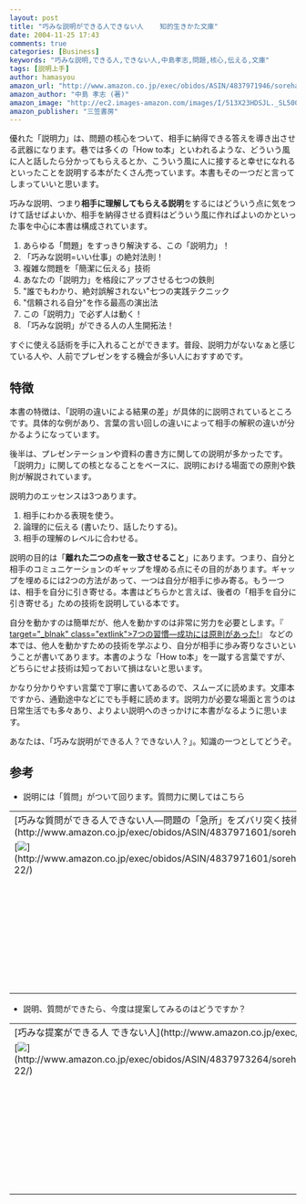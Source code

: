 ```yaml
---
layout: post
title: "巧みな説明ができる人できない人    知的生きかた文庫"
date: 2004-11-25 17:43
comments: true
categories: [Business]
keywords: "巧みな説明,できる人,できない人,中島孝志,問題,核心,伝える,文庫"
tags: [説明上手]
author: hamasyou
amazon_url: "http://www.amazon.co.jp/exec/obidos/ASIN/4837971946/sorehabooks-22"
amazon_author: "中島 孝志 (著)"
amazon_image: "http://ec2.images-amazon.com/images/I/513X23HDSJL._SL500_AA300_.jpg"
amazon_publisher: "三笠書房"
---
```


優れた「説明力」は、問題の核心をついて、相手に納得できる答えを導き出させる武器になります。巷では多くの「How to本」といわれるような、どういう風に人と話したら分かってもらえるとか、こういう風に人に接すると幸せになれるといったことを説明する本がたくさん売っています。本書もその一つだと言ってしまっていいと思います。

巧みな説明、つまり<b>相手に理解してもらえる説明</b>をするにはどういう点に気をつけて話せばよいか、相手を納得させる資料はどういう風に作ればよいのかといった事を中心に本書は構成されています。

<ol><li>あらゆる「問題」をすっきり解決する、この「説明力」！</li>
<li>「巧みな説明=いい仕事」の絶対法則！</li>
<li>複雑な問題を「簡潔に伝える」技術</li>
<li>あなたの「説明力」を格段にアップさせる七つの鉄則</li>
<li>&quot;誰でもわかり、絶対誤解されない&quot;七つの実践テクニック</li>
<li>&quot;信頼される自分&quot;を作る最高の演出法</li>
<li>この「説明力」で必ず人は動く！</li>
<li>「巧みな説明」ができる人の人生開拓法！</li></ol>

すぐに使える話術を手に入れることができます。普段、説明力がないなぁと感じている人や、人前でプレゼンをする機会が多い人におすすめです。


<!-- more -->

<h2>特徴</h2>

本書の特徴は、「説明の違いによる結果の差」が具体的に説明されているところです。具体的な例があり、言葉の言い回しの違いによって相手の解釈の違いが分かるようになっています。

後半は、プレゼンテーションや資料の書き方に関しての説明が多かったです。「説明力」に関しての核となることをベースに、説明における場面での原則や鉄則が解説されています。

説明力のエッセンスは3つあります。

<ol style="margin-top:0px"><li>相手にわかる表現を使う。</li>
<li>論理的に伝える (書いたり、話したりする)。</li>
<li>相手の理解のレベルに合わせる。</li></ol>

説明の目的は「<strong>離れた二つの点を一致させること</strong>」にあります。つまり、自分と相手のコミュニケーションのギャップを埋める点にその目的があります。ギャップを埋めるには2つの方法があって、一つは自分が相手に歩み寄る。もう一つは、相手を自分に引き寄せる。本書はどちらかと言えば、後者の「相手を自分に引き寄せる」ための技術を説明している本です。

自分を動かすのは簡単だが、他人を動かすのは非常に労力を必要とします。『[ target="_blnak" class="extlink">7つの習慣―成功には原則があった!](http://www.amazon.co.jp/exec/obidos/ASIN/4906638015/sorehabooks-22)』 などの本では、他人を動かすための技術を学ぶより、自分が相手に歩み寄りなさいということが書いてあります。本書のような「How to本」を一蹴する言葉ですが、どちらにせよ技術は知っておいて損はないと思います。

かなり分かりやすい言葉で丁寧に書いてあるので、スムーズに読めます。文庫本ですから、通勤途中などにでも手軽に読めます。説明力が必要な場面と言うのは日常生活でも多々あり、よりよい説明へのきっかけに本書がなるように思います。

あなたは、「巧みな説明ができる人？できない人？」。知識の一つとしてどうぞ。

<h2>参考</h2>

+ 説明には「質問」がついて回ります。質問力に関してはこちら

<div class="rakuten"><table width="400" border="0" cellpadding="5"><tr><td colspan="2">[巧みな質問ができる人できない人―問題の「急所」をズバリ突く技術!](http://www.amazon.co.jp/exec/obidos/ASIN/4837971601/sorehabooks-22/)</td></tr><tr><td valign="top">[<img src="http://images-jp.amazon.com/images/P/4837971601.09.MZZZZZZZ.jpg"   border="0" />](http://www.amazon.co.jp/exec/obidos/ASIN/4837971601/sorehabooks-22/)</td><td valign="top"><font size="-1">中島 孝志<br /><br /><iframe scrolling="no" frameborder="0" width="200" height="40" hspace="0" vspace="0" marginheight="0" marginwidth="0" src="http://webservices.amazon.co.jp/onca/xml?Service=AWSECommerceService&SubscriptionId=0G91FPYVW6ZGWBH4Y9G2&AssociateTag=goodpic-22&Operation=ItemLookup&IdType=ASIN&ContentType=text/html&Page=1&ResponseGroup=Offers&ItemId=4837971601&Version=2004-10-04&Style=http://www.g-tools.net/xsl/priceFFFFFF.xsl"></iframe><br /><b>おすすめ平均　</b><img src="http://g-images.amazon.com/images/G/01/detail/stars-3-5.gif"   /><br /><img src="http://g-images.amazon.com/images/G/01/detail/stars-5-0.gif"   />巧みな質問ができる人　できない人<br /><img src="http://g-images.amazon.com/images/G/01/detail/stars-4-0.gif"   />読みやすい！納得させられる！！<br /><img src="http://g-images.amazon.com/images/G/01/detail/stars-5-0.gif"   />抜群に面白い！　役に立つ！<br /><img src="http://g-images.amazon.com/images/G/01/detail/stars-1-0.gif"   />質問の本ではない<br /><img src="http://g-images.amazon.com/images/G/01/detail/stars-3-0.gif"   />少々とっちらかる<br /><br />[Amazonで詳しく見る](http://www.amazon.co.jp/exec/obidos/ASIN/4837971601/sorehabooks-22/)</font><img src="http://www.goodpic.com/mt/images/spacer.gif"   width="30" height="1" /><font size="-2">by [G-Tools](http://www.goodpic.com/mt/aws/)</font><br /></td></tr></table></div>

+ 説明、質問ができたら、今度は提案してみるのはどうですか？

<div class="rakuten"><table width="400" border="0" cellpadding="5"><tr><td colspan="2">[巧みな提案ができる人 できない人](http://www.amazon.co.jp/exec/obidos/ASIN/4837973264/sorehabooks-22/)</td></tr><tr><td valign="top">[<img src="http://images-jp.amazon.com/images/P/4837973264.09.MZZZZZZZ.jpg"   border="0" />](http://www.amazon.co.jp/exec/obidos/ASIN/4837973264/sorehabooks-22/)</td><td valign="top"><font size="-1">中島 孝志<br /><br /><iframe scrolling="no" frameborder="0" width="200" height="40" hspace="0" vspace="0" marginheight="0" marginwidth="0" src="http://webservices.amazon.co.jp/onca/xml?Service=AWSECommerceService&SubscriptionId=0G91FPYVW6ZGWBH4Y9G2&AssociateTag=goodpic-22&Operation=ItemLookup&IdType=ASIN&ContentType=text/html&Page=1&ResponseGroup=Offers&ItemId=4837973264&Version=2004-10-04&Style=http://www.g-tools.net/xsl/priceFFFFFF.xsl"></iframe><br /><b>おすすめ平均　</b><img src="http://g-images.amazon.com/images/G/01/detail/stars-5-0.gif"   /><br /><img src="http://g-images.amazon.com/images/G/01/detail/stars-5-0.gif"   />買いですよ<br /><img src="http://g-images.amazon.com/images/G/01/detail/stars-4-0.gif"   />「提案」を切り口にしたビジネスマンの行動指南書<br /><img src="http://g-images.amazon.com/images/G/01/detail/stars-5-0.gif"   />感謝感謝です<br /><img src="http://g-images.amazon.com/images/G/01/detail/stars-5-0.gif"   />使える本だ！<br /><img src="http://g-images.amazon.com/images/G/01/detail/stars-5-0.gif"   />久しぶりに感動した１冊！<br /><br />[Amazonで詳しく見る](http://www.amazon.co.jp/exec/obidos/ASIN/4837973264/sorehabooks-22/)</font><img src="http://www.goodpic.com/mt/images/spacer.gif"   width="30" height="1" /><font size="-2">by [G-Tools](http://www.goodpic.com/mt/aws/)</font><br /></td></tr></table></div>




